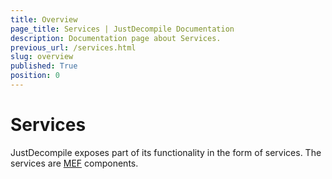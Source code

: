 ```yaml
---
title: Overview
page_title: Services | JustDecompile Documentation
description: Documentation page about Services.
previous_url: /services.html
slug: overview
published: True
position: 0
---
```


# Services



JustDecompile exposes part of its functionality in the form of services. The services are [MEF](https://mef.codeplex.com/) components.


